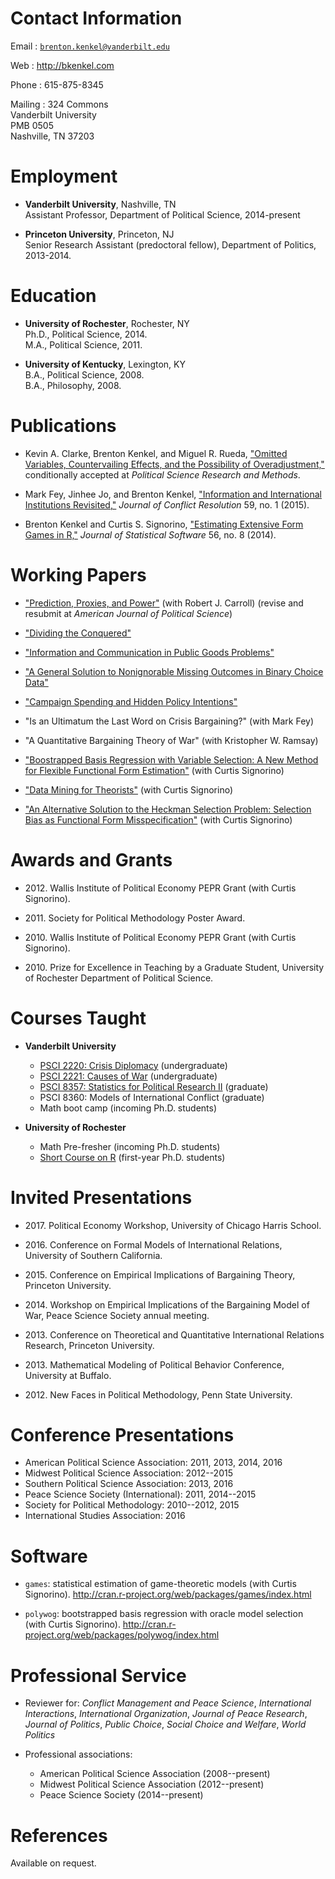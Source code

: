 # Contact Information

Email
:   [`brenton.kenkel@vanderbilt.edu`](mailto:brenton.kenkel@vanderbilt.edu)

Web
:   <http://bkenkel.com>

Phone
:   615-875-8345

Mailing
:   324 Commons  
    Vanderbilt University  
    PMB 0505  
    Nashville, TN 37203 


# Employment

* **Vanderbilt University**, Nashville, TN  
  Assistant Professor, Department of Political Science, 2014-present

* **Princeton University**, Princeton, NJ  
  Senior Research Assistant (predoctoral fellow), Department of Politics, 2013-2014.


# Education

* **University of Rochester**, Rochester, NY  
  Ph.D., Political Science, 2014.  
  M.A., Political Science, 2011.

* **University of Kentucky**, Lexington, KY  
  B.A., Political Science, 2008.  
  B.A., Philosophy, 2008.


# Publications

* Kevin A. Clarke, Brenton Kenkel, and Miguel R. Rueda, ["Omitted Variables, Countervailing Effects, and the Possibility of Overadjustment,"](http://www.rochester.edu/college/psc/clarke/MissProp.pdf) conditionally accepted at *Political Science Research and Methods*.

* Mark Fey, Jinhee Jo, and Brenton Kenkel, ["Information and International Institutions Revisited,"](http://dx.doi.org/10.1177/0022002713503285) *Journal of Conflict Resolution* 59, no. 1 (2015).

* Brenton Kenkel and Curtis S. Signorino, ["Estimating Extensive Form Games in R,"](http://www.jstatsoft.org/v56/i08) *Journal of Statistical Software* 56, no. 8 (2014).


# Working Papers

* ["Prediction, Proxies, and Power"](http://bkenkel.com/data/doe.pdf) (with Robert J. Carroll) (revise and resubmit at *American Journal of Political Science*)

* ["Dividing the Conquered"](http://bkenkel.com/data/divconq.pdf)

* ["Information and Communication in Public Goods Problems"](http://bkenkel.com/data/talk.pdf)

* ["A General Solution to Nonignorable Missing Outcomes in Binary Choice Data"](http://bkenkel.com/data/idlogit.pdf)

* ["Campaign Spending and Hidden Policy Intentions"](http://bkenkel.com/data/valence.pdf)

* "Is an Ultimatum the Last Word on Crisis Bargaining?" (with Mark Fey)

* "A Quantitative Bargaining Theory of War" (with Kristopher W. Ramsay)

* ["Boostrapped Basis Regression with Variable Selection: A New Method for Flexible Functional Form Estimation"](http://bkenkel.com/data/basics.pdf) (with Curtis Signorino)

* ["Data Mining for Theorists"](http://polmeth.wustl.edu/mediaDetail.php?docId=1278) (with Curtis Signorino)

* ["An Alternative Solution to the Heckman Selection Problem: Selection Bias as Functional Form Misspecification"](http://polmeth.wustl.edu/mediaDetail.php?docId=1359) (with Curtis Signorino)


# Awards and Grants

* 2012\.  Wallis Institute of Political Economy PEPR Grant (with Curtis Signorino).

* 2011\.  Society for Political Methodology Poster Award.

* 2010\.  Wallis Institute of Political Economy PEPR Grant (with Curtis Signorino).

* 2010\.  Prize for Excellence in Teaching by a Graduate Student, University of Rochester Department of Political Science.


# Courses Taught

* **Vanderbilt University**
    * [PSCI 2220: Crisis Diplomacy](http://bkenkel.com/psci2220) (undergraduate)
    * [PSCI 2221: Causes of War](http://bkenkel.com/psci221) (undergraduate)
    * [PSCI 8357: Statistics for Political Research II](http://bkenkel.com/psci8357) (graduate)
    * PSCI 8360: Models of International Conflict (graduate)
    * Math boot camp (incoming Ph.D. students)

* **University of Rochester**
    * Math Pre-fresher (incoming Ph.D. students)
    * [Short Course on R](https://github.com/brentonk/rcourse) (first-year Ph.D. students)


# Invited Presentations

* 2017\.  Political Economy Workshop, University of Chicago Harris School.

* 2016\.  Conference on Formal Models of International Relations, University of Southern California.

* 2015\.  Conference on Empirical Implications of Bargaining Theory, Princeton University.

* 2014\.  Workshop on Empirical Implications of the Bargaining Model of War, Peace Science Society annual meeting.

* 2013\. Conference on Theoretical and Quantitative International Relations Research, Princeton University.

* 2013\. Mathematical Modeling of Political Behavior Conference, University at Buffalo.

* 2012\. New Faces in Political Methodology, Penn State University.


# Conference Presentations

* American Political Science Association: 2011, 2013, 2014, 2016
* Midwest Political Science Association: 2012--2015
* Southern Political Science Association: 2013, 2016
* Peace Science Society (International): 2011, 2014--2015
* Society for Political Methodology: 2010--2012, 2015
* International Studies Association: 2016


# Software

* `games`: statistical estimation of game-theoretic models (with Curtis Signorino).  <http://cran.r-project.org/web/packages/games/index.html>

* `polywog`: bootstrapped basis regression with oracle model selection (with Curtis Signorino).  <http://cran.r-project.org/web/packages/polywog/index.html>


# Professional Service

* Reviewer for: *Conflict Management and Peace Science*, *International Interactions*, *International Organization*, *Journal of Peace Research*, *Journal of Politics*, *Public Choice*, *Social Choice and Welfare*, *World Politics*

* Professional associations:
    * American Political Science Association (2008--present)
    * Midwest Political Science Association (2012--present)
    * Peace Science Society (2014--present)


# References

Available on request.

